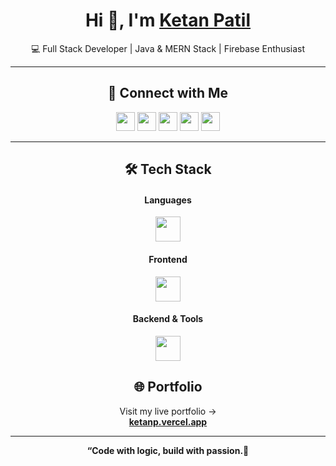 <h1 align="center">Hi 👋, I'm <a href="https://ketanp.vercel.app" target="_blank">Ketan Patil</a></h1>

<p align="center">
  💻 Full Stack Developer | Java & MERN Stack | Firebase Enthusiast  
</p>

---

<h2 align="center">🔗 Connect with Me</h2>

<p align="center">
  <a href="https://www.linkedin.com/in/ket0626/" target="_blank"><img src="https://skillicons.dev/icons?i=linkedin" height="30"/></a>
  <a href="mailto:ketanpatil748@gmail.com" target="_blank"><img src="https://img.icons8.com/color/48/gmail--v1.png" height="30"/></a>
  <a href="https://www.instagram.com/ket_0626/" target="_blank"><img src="https://img.icons8.com/fluency/48/instagram-new.png" height="30"/></a>
  <a href="https://twitter.com/Ket_0626" target="_blank"><img src="https://img.icons8.com/color/48/twitter--v1.png" height="30"/></a>
  <a href="https://discord.gg/GrBASSRa" target="_blank"><img src="https://img.icons8.com/color/48/discord--v1.png" height="30"/></a>
</p>

---

<h2 align="center">🛠️ Tech Stack</h2>

<h4 align="center">Languages</h4>
<p align="center">
  <img src="https://skillicons.dev/icons?i=java,js,cpp,python" height="40"/>
</p>

<h4 align="center">Frontend</h4>
<p align="center">
  <img src="https://skillicons.dev/icons?i=react,html,css,tailwind,bootstrap" height="40"/>
</p>

<h4 align="center">Backend & Tools</h4>
<p align="center">
  <img src="https://skillicons.dev/icons?i=nodejs,express,mongodb,firebase,git" height="40"/>
</p>


<h2 align="center">🌐 Portfolio</h2>

<p align="center">
  Visit my live portfolio →<br>
  <a href="https://ketanp.vercel.app" target="_blank"><b>ketanp.vercel.app</b></a>
</p>

---

<p align="center"><b>“Code with logic, build with passion.🚀</p>
